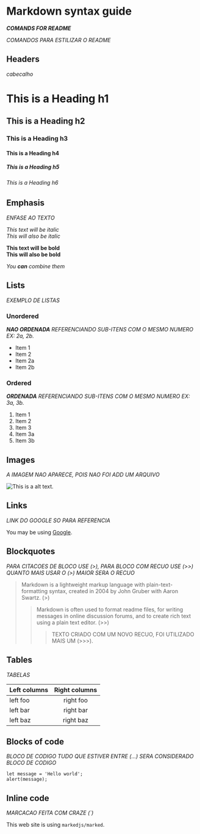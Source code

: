 # Markdown syntax guide

***COMANDS FOR README***

*COMANDOS PARA ESTILIZAR O README*


## Headers

*cabecalho*

# This is a Heading h1
## This is a Heading h2 
### This is a Heading h3
#### This is a Heading h4 
##### This is a Heading h5 
###### This is a Heading h6

## Emphasis
*ENFASE AO TEXTO*

*This text will be italic*  
_This will also be italic_

**This text will be bold**  
__This will also be bold__

_You **can** combine them_

## Lists
*EXEMPLO DE LISTAS*

### Unordered
***NAO ORDENADA***
*REFERENCIANDO SUB-ITENS COM O MESMO NUMERO EX: 2a, 2b.*

* Item 1
* Item 2
* Item 2a
* Item 2b

### Ordered
***ORDENADA***
*REFERENCIANDO SUB-ITENS COM O MESMO NUMERO EX: 3a, 3b.*

1. Item 1
1. Item 2
1. Item 3
  1. Item 3a
  1. Item 3b

## Images
*A IMAGEM NAO APARECE, POIS NAO FOI ADD UM ARQUIVO*

![This is a alt text.](/image/sample.png "This is a sample image.")

## Links
*LINK DO GOOGLE SO PARA REFERENCIA*

You may be using [Google](https://www.google.com/).

## Blockquotes
*PARA CITACOES DE BLOCO USE (>), PARA BLOCO COM RECUO USE (>>) QUANTO MAIS USAR O (>) MAIOR SERA O RECUO*

> Markdown is a lightweight markup language with plain-text-formatting syntax, created in 2004 by John Gruber with Aaron Swartz. (>)
>
>> Markdown is often used to format readme files, for writing messages in online discussion forums, and to create rich text using a plain text editor. (>>)
>>> TEXTO CRIADO COM  UM NOVO RECUO, FOI UTILIZADO MAIS UM (>>>). 

## Tables
*TABELAS*

| Left columns  | Right columns |
| ------------- |:-------------:|
| left foo      | right foo     |
| left bar      | right bar     |
| left baz      | right baz     |

## Blocks of code
*BLOCO DE CODIGO TUDO QUE ESTIVER ENTRE (...) SERA CONSIDERADO BLOCO DE CODIGO*

```
let message = 'Hello world';
alert(message);
```

## Inline code
*MARCACAO FEITA COM CRAZE (`)*

This web site is using `markedjs/marked`.

